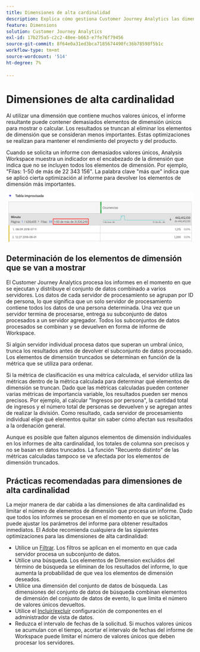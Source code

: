 ```yaml
---
title: Dimensiones de alta cardinalidad
description: Explica cómo gestiona Customer Journey Analytics las dimensiones con muchos valores únicos
feature: Dimensions
solution: Customer Journey Analytics
exl-id: 17b275a5-c2c2-48ee-b663-e7fe76f79456
source-git-commit: 8f64e0a31ed3bca7185674490fc36b78598f5b1c
workflow-type: tm+mt
source-wordcount: '514'
ht-degree: 7%

---
```


# Dimensiones de alta cardinalidad

Al utilizar una dimensión que contiene muchos valores únicos, el informe resultante puede contener demasiados elementos de dimensión únicos para mostrar o calcular. Los resultados se truncan al eliminar los elementos de dimensión que se consideran menos importantes. Estas optimizaciones se realizan para mantener el rendimiento del proyecto y del producto.

Cuando se solicita un informe con demasiados valores únicos, Analysis Workspace muestra un indicador en el encabezado de la dimensión que indica que no se incluyen todos los elementos de dimensión. Por ejemplo, &quot;Filas: 1-50 de más de 22 343 156&quot;. La palabra clave &quot;más que&quot; indica que se aplicó cierta optimización al informe para devolver los elementos de dimensión más importantes.

![Previsualización de Workspace](assets/high-cardinality.png)

## Determinación de los elementos de dimensión que se van a mostrar

El Customer Journey Analytics procesa los informes en el momento en que se ejecutan y distribuye el conjunto de datos combinado a varios servidores. Los datos de cada servidor de procesamiento se agrupan por ID de persona, lo que significa que un solo servidor de procesamiento contiene todos los datos de una persona determinada. Una vez que un servidor termina de procesarse, entrega su subconjunto de datos procesados a un servidor agregador. Todos los subconjuntos de datos procesados se combinan y se devuelven en forma de informe de Workspace.

Si algún servidor individual procesa datos que superan un umbral único, trunca los resultados antes de devolver el subconjunto de datos procesado. Los elementos de dimensión truncados se determinan en función de la métrica que se utiliza para ordenar.

Si la métrica de clasificación es una métrica calculada, el servidor utiliza las métricas dentro de la métrica calculada para determinar qué elementos de dimensión se truncan. Dado que las métricas calculadas pueden contener varias métricas de importancia variable, los resultados pueden ser menos precisos. Por ejemplo, al calcular &quot;Ingresos por persona&quot;, la cantidad total de ingresos y el número total de personas se devuelven y se agregan antes de realizar la división. Como resultado, cada servidor de procesamiento individual elige qué elementos quitar sin saber cómo afectan sus resultados a la ordenación general.

Aunque es posible que falten algunos elementos de dimensión individuales en los informes de alta cardinalidad, los totales de columna son precisos y no se basan en datos truncados. La función &quot;Recuento distinto&quot; de las métricas calculadas tampoco se ve afectada por los elementos de dimensión truncados.

## Prácticas recomendadas para dimensiones de alta cardinalidad

La mejor manera de dar cabida a las dimensiones de alta cardinalidad es limitar el número de elementos de dimensión que procesa un informe. Dado que todos los informes se procesan en el momento en que se solicitan, puede ajustar los parámetros del informe para obtener resultados inmediatos. El Adobe recomienda cualquiera de las siguientes optimizaciones para las dimensiones de alta cardinalidad:

* Utilice un [Filtrar](/help/components/filters/create-filters.md). Los filtros se aplican en el momento en que cada servidor procesa un subconjunto de datos.
* Utilice una búsqueda. Los elementos de Dimension excluidos del término de búsqueda se eliminan de los resultados del informe, lo que aumenta la probabilidad de que vea los elementos de dimensión deseados.
* Utilice una dimensión del conjunto de datos de búsqueda. Las dimensiones del conjunto de datos de búsqueda combinan elementos de dimensión del conjunto de datos de evento, lo que limita el número de valores únicos devueltos.
* Utilice el [Incluir/excluir](/help/data-views/component-settings/include-exclude-values.md) configuración de componentes en el administrador de vista de datos.
* Reduzca el intervalo de fechas de la solicitud. Si muchos valores únicos se acumulan con el tiempo, acortar el intervalo de fechas del informe de Workspace puede limitar el número de valores únicos que deben procesar los servidores.
